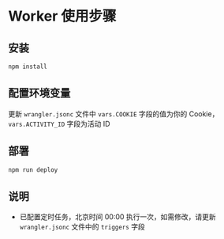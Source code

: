 # Worker 使用步骤

## 安装

```bash
npm install
```

## 配置环境变量

更新 `wrangler.jsonc` 文件中 `vars.COOKIE` 字段的值为你的 Cookie，`vars.ACTIVITY_ID` 字段为活动 ID

## 部署

```bash
npm run deploy
```

## 说明
- 已配置定时任务，北京时间 00:00 执行一次，如需修改，请更新 `wrangler.jsonc` 文件中的 `triggers` 字段
